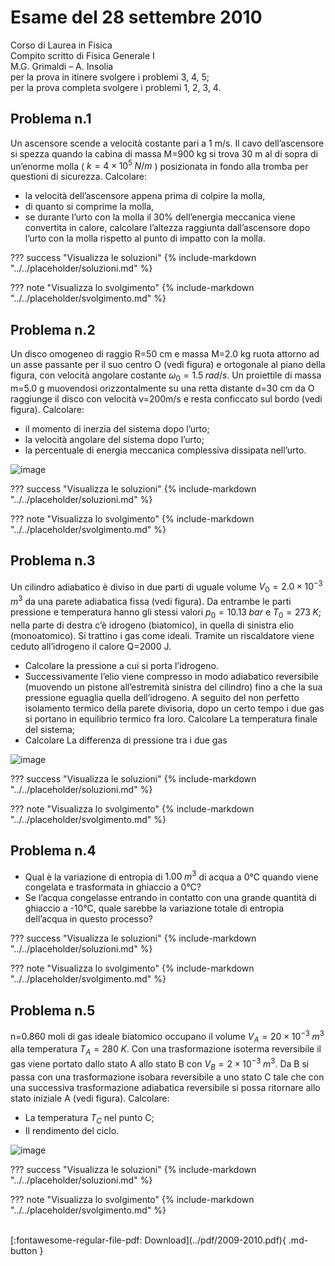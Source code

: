 # Esame del 28 settembre 2010
Corso di Laurea in Fisica <br>
Compito scritto di Fisica Generale I <br>
M.G. Grimaldi – A. Insolia <br>
per la prova in itinere svolgere i problemi 3, 4, 5; <br>
per la prova completa svolgere i problemi 1, 2, 3, 4. <br>

## Problema n.1
Un ascensore scende a velocità costante pari a 1 m/s. Il cavo dell’ascensore si spezza quando la cabina di massa M=900 kg si trova 30 m al di sopra di un’enorme molla ( $k=4 × 10^5 \; N/m$ ) posizionata in fondo alla tromba per questioni di sicurezza. Calcolare:

- la velocità dell’ascensore appena prima di colpire la molla,
- di quanto si comprime la molla,
- se durante l’urto con la molla il 30% dell’energia meccanica viene convertita in calore, calcolare l’altezza raggiunta dall’ascensore dopo l’urto con la molla rispetto al punto di impatto con la molla.

??? success "Visualizza le soluzioni"
    {% include-markdown "../../placeholder/soluzioni.md" %}

??? note "Visualizza lo svolgimento"
    {% include-markdown "../../placeholder/svolgimento.md" %}

## Problema n.2
Un disco omogeneo di raggio R=50 cm e massa M=2.0 kg ruota attorno ad un asse passante per il suo centro O (vedi figura) e ortogonale al piano della figura, con velocità angolare costante $ω_0=1.5 \; rad/s$. Un proiettile di massa m=5.0 g muovendosi orizzontalmente su una retta distante d=30 cm da O raggiunge il disco con velocità v=200m/s e resta conficcato sul bordo (vedi figura). Calcolare:

- il momento di inerzia del sistema dopo l’urto;
- la velocità angolare del sistema dopo l’urto;
- la percentuale di energia meccanica complessiva dissipata nell’urto.

![image](https://user-images.githubusercontent.com/77018886/153302388-993ff7fe-373c-49bb-afab-25bc97ee5811.png)

??? success "Visualizza le soluzioni"
    {% include-markdown "../../placeholder/soluzioni.md" %}

??? note "Visualizza lo svolgimento"
    {% include-markdown "../../placeholder/svolgimento.md" %}

## Problema n.3
Un cilindro adiabatico è diviso in due parti di uguale volume $V_0= 2.0 × 10^{-3} \; m^3$ da una parete adiabatica fissa (vedi figura). Da entrambe le parti pressione e temperatura hanno gli stessi valori $p_0=10.13 \; bar$ e $T_0=273 \; K$; nella parte di destra c’è idrogeno (biatomico), in quella di sinistra elio (monoatomico). Si trattino i gas come ideali. Tramite un riscaldatore viene ceduto all’idrogeno il calore Q=2000 J.

- Calcolare la pressione a cui si porta l’idrogeno.
- Successivamente l’elio viene compresso in modo adiabatico reversibile (muovendo un pistone all’estremità sinistra del cilindro) fino a che la sua pressione eguaglia quella dell’idrogeno. A seguito del non perfetto isolamento termico della parete divisoria, dopo un certo tempo i due gas si portano in equilibrio termico fra loro. Calcolare La temperatura finale del sistema;
- Calcolare La differenza di pressione tra i due gas

![image](https://user-images.githubusercontent.com/77018886/153302448-0d54f58c-15eb-4850-8bf9-75207b5b2e50.png)

??? success "Visualizza le soluzioni"
    {% include-markdown "../../placeholder/soluzioni.md" %}

??? note "Visualizza lo svolgimento"
    {% include-markdown "../../placeholder/svolgimento.md" %}

## Problema n.4

- Qual è la variazione di entropia di $1.00 \; m^3$ di acqua a 0°C quando viene congelata e trasformata in ghiaccio a 0°C?
- Se l’acqua congelasse entrando in contatto con una grande quantità di ghiaccio a -10°C, quale sarebbe la variazione totale di entropia dell’acqua in questo processo?

??? success "Visualizza le soluzioni"
    {% include-markdown "../../placeholder/soluzioni.md" %}

??? note "Visualizza lo svolgimento"
    {% include-markdown "../../placeholder/svolgimento.md" %}

## Problema n.5
n=0.860 moli di gas ideale biatomico occupano il volume $V_A = 20 × 10^{-3} \; m^3$ alla temperatura $T_A=280 \; K$. Con una trasformazione isoterma reversibile il gas viene portato dallo stato A allo stato B con $V_B= 2 × 10^{-3} \; m^3$. Da B si passa con una trasformazione isobara reversibile a uno stato C tale che con una successiva trasformazione adiabatica reversibile si possa ritornare allo stato iniziale A (vedi figura). Calcolare:

- La temperatura $T_C$ nel punto C;
- Il rendimento del ciclo.

![image](https://user-images.githubusercontent.com/77018886/153302477-5c985897-88d1-4bb6-9558-0e1938512876.png)

??? success "Visualizza le soluzioni"
    {% include-markdown "../../placeholder/soluzioni.md" %}

??? note "Visualizza lo svolgimento"
    {% include-markdown "../../placeholder/svolgimento.md" %}

<br>
[:fontawesome-regular-file-pdf: Download](../pdf/2009-2010.pdf){ .md-button }